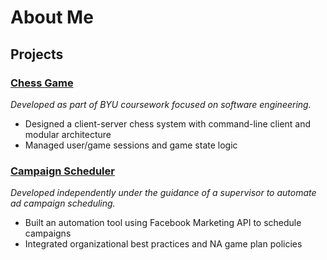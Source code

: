 # About Me

## Projects

### [Chess Game](https://github.com/grm77777/chess)
*Developed as part of BYU coursework focused on software engineering.*
-	Designed a client-server chess system with command-line client and modular architecture
-	Managed user/game sessions and game state logic

### [Campaign Scheduler](https://github.com/grm77777/fb_rules)
*Developed independently under the guidance of a supervisor to automate ad campaign scheduling.*
-	Built an automation tool using Facebook Marketing API to schedule campaigns
-	Integrated organizational best practices and NA game plan policies
